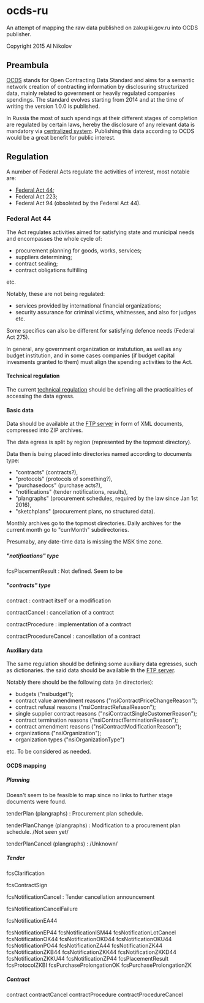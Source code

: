 # ocds-ru
An attempt of mapping the raw data published on zakupki.gov.ru into OCDS 
publisher.

Copyright 2015 Al Nikolov

## Preambula
[OCDS](http://standard.open-contracting.org/) stands for Open Contracting 
Data Standard and aims for a semantic network creation of contracting 
information by disclosuring structurized data, mainly related to government or
heavily regulated companies spendings. The standard evolves starting from 2014 
and at the time of writing the version 1.0.0 is published.

In Russia the most of such spendings at their different stages of completion 
are regulated by certain laws, hereby the disclosure of any relevant data is 
mandatory via [centralized system](http://zakupki.gov.ru/). Publishing this 
data according to OCDS would be a great benefit for public interest.

## Regulation
A number of Federal Acts regulate the activities of interest, most notable are:

* [Federal Act 44](http://www.rg.ru/2013/04/12/goszakupki-dok.html);
* Federal Act 223;
* Federal Act 94 (obsoleted by the Federal Act 44).

### Federal Act 44
The Act regulates activities aimed for satisfying state and municipal needs and 
encompasses the whole cycle of:

* procurement planning for goods, works, services;
* suppliers determining;
* contract sealing;
* contract obligations fulfilling

etc.

Notably, these are not being regulated:

* services provided by international financial organizations;
* security assurance for criminal victims, whitnesses, and also for judges etc.

Some specifics can also be different for satisfying defence needs (Federal Act 
275).

In general, any government organization or instutution, as well as any budget
institution, and in some cases companies (if budget capital invesments 
granted to them) must align the spending activities to the Act.

#### Technical regulation

The current
[technical regulation](http://zakupki.gov.ru/epz/main/public/download/downloadDocument.html?id=3228) 
should be defining all the practicalities of accessing the data egress.

#### Basic data
Data should be available at the 
[FTP server](ftp://free:free@ftp.zakupki.gov.ru/fcs_regions/) in form of XML 
documents, compressed into ZIP archives. 

The data egress is split by region (represented by the topmost directory).

Data then is being 
placed into directories named according to documents type:

* "contracts" (contracts?),
* "protocols" (protocols of something?),
* "purchasedocs" (purchase acts?),
* "notifications" (tender notifications, results),
* "plangraphs" (procurement schedules, required by the law since Jan 1st 2016),
* "sketchplans" (procurement plans, no structured data).

Monthly archives go to the topmost directories. Daily archives for the current
month go to "currMonth" subdirectories.

Presumaby, any date-time data is missing the MSK time zone.

##### "notifications" type
fcsPlacementResult
: Not defined. Seem to be 


##### "contracts" type
contract
: contract itself or a modification

contractCancel
: cancellation of a contract

contractProcedure
: implementation of a contract

contractProcedureCancel
: cancellation of a contract

#### Auxiliary data
The same regulation should be defining some auxiliary data 
egresses, such as dictionaries. the said data should be available th the
[FTP server](ftp://free:free@ftp.zakupki.gov.ru/fcs_nsi/).

Notably there should be the following data (in directories):

* budgets ("nsibudget");
* contract value amendment reasons ("nsiContractPriceChangeReason");
* contract refusal reasons ("nsiContractRefusalReason");
* single supplier contract reasons ("nsiContractSingleCustomerReason");
* contract termination reasons ("nsiContractTerminationReason");
* contract amendment reasons ("nsiContractModificationReason");
* organizations ("nsiOrganization");
* organization types ("nsiOrganizationType")

etc. To be considered as needed.

#### OCDS mapping

##### Planning
Doesn't seem to be feasible to map since no links to further stage
documents were found.

tenderPlan (plangraphs)
: Procurement plan schedule.

tenderPlanChange (plangraphs)
: Modification to a procurement plan schedule. /Not seen yet/

tenderPlanCancel (plangraphs)
: /Unknown/

##### Tender
fcsClarification

fcsContractSign

fcsNotificationCancel
: Tender cancellation announcement

fcsNotificationCancelFailure

fcsNotificationEA44

fcsNotificationEP44
fcsNotificationISM44
fcsNotificationLotCancel
fcsNotificationOK44
fcsNotificationOKD44
fcsNotificationOKU44
fcsNotificationPO44
fcsNotificationZA44
fcsNotificationZK44
fcsNotificationZKB44
fcsNotificationZKK44
fcsNotificationZKKD44
fcsNotificationZKKU44
fcsNotificationZP44
fcsPlacementResult
fcsProtocolZKBI
fcsPurchaseProlongationOK
fcsPurchaseProlongationZK

##### Contract
contract
contractCancel
contractProcedure
contractProcedureCancel
